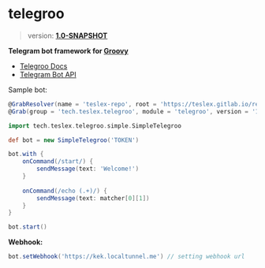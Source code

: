 # telegroo
> version: **[1.0-SNAPSHOT](https://gitlab.com/teslex/repo/tree/master/snapshots/tech/teslex/telegroo/telegroo)**

**Telegram bot framework for [Groovy](http://groovy-lang.org)**

- [Telegroo Docs](DOCS.md)
- [Telegram Bot API](https://core.telegram.org/bots/api)

Sample bot:

```groovy
@GrabResolver(name = 'teslex-repo', root = 'https://teslex.gitlab.io/repo/snapshots')
@Grab(group = 'tech.teslex.telegroo', module = 'telegroo', version = '1.0-SNAPSHOT')

import tech.teslex.telegroo.simple.SimpleTelegroo

def bot = new SimpleTelegroo('TOKEN')

bot.with {
	onCommand(/start/) {
		sendMessage(text: 'Welcome!')
	}
	
	onCommand(/echo (.+)/) {
		sendMessage(text: matcher[0][1])
	}
}

bot.start()
```

**Webhook:**
```groovy
bot.setWebhook('https://kek.localtunnel.me') // setting webhook url
```
